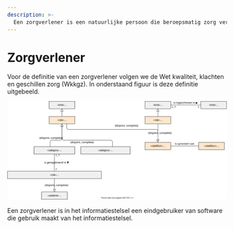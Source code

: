 ```yaml
---
description: >-
  Een zorgverlener is een natuurlijke persoon die beroepsmatig zorg verleent (bron: wkkgz).
---
```


# Zorgverlener

Voor de definitie van een zorgverlener volgen we de Wet kwaliteit, klachten en geschillen zorg (Wkkgz). In onderstaand figuur is deze definitie uitgebeeld. 

![Figuur 1 Zorgverlener](../.gitbook/assets/act-carepr-onto.svg)

Een zorgverlener is in het informatiestelsel een eindgebruiker van software die gebruik maakt van het informatiestelsel.